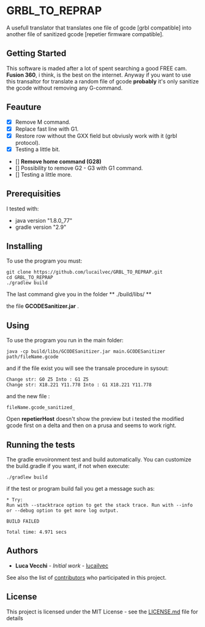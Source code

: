# GRBL_TO_REPRAP
A usefull translator that translates one file of gcode [grbl compatible] into another file of sanitized gcode [repetier firmware compatible].

## Getting Started

This software is maded after a lot of spent searching a good FREE cam. **Fusion 360**, i think, is the best on the internet.
Anyway if you want to use this transaltor for translate a random file of gcode **probably** it's only sanitize the gcode without removing any G-command.

## Feauture

- [x] Remove M command.
- [x] Replace fast line with G1.
- [x] Restore row without the GXX field but obviusly work with it (grbl protocol).
- [x] Testing a little bit.
- [] **Remove home command (G28)**
- [] Possibility to remove G2 - G3 with G1 command.
- [] Testing a little more.

## Prerequisities

I tested with: 
* java version "1.8.0_77"
* gradle version "2.9"

## Installing

To use the program you must:

```
git clone https://github.com/lucailvec/GRBL_TO_REPRAP.git
cd GRBL_TO_REPRAP
./gradlew build
```
The last command give you in the folder 
**
./build/libs/
**

the file **GCODESanitizer.jar** .


## Using 

To use the program you run in the main folder:

```
java -cp build/libs/GCODESanitizer.jar main.GCODESanitizer path/fileName.gcode
```

and if the file exist you will see the transale procedure in sysout:

```
Change str: G0 Z5 Into : G1 Z5
Change str: X18.221 Y11.778 Into : G1 X18.221 Y11.778
```

and the new file : 
```
fileName.gcode_sanitized_
```

Open **repetierHost** doesn't show the preview but i tested the modified gcode first on a delta and then on a prusa and seems to work right.

## Running the tests

The gradle envoironment test and build automatically. You can customize the build.gradle if you want, if not when execute:

```
./gradlew build
```

if the test or program build fail you get a message such as:

```
* Try:
Run with --stacktrace option to get the stack trace. Run with --info or --debug option to get more log output.

BUILD FAILED

Total time: 4.971 secs
```


## Authors

* **Luca Vecchi** - *Initial work* - [lucailvec](https://github.com/lucailvec)

See also the list of [contributors](https://github.com/lucailvec/GRBL_TO_REPRAP/contributors) who participated in this project.

## License

This project is licensed under the MIT License - see the [LICENSE.md](LICENSE.md) file for details